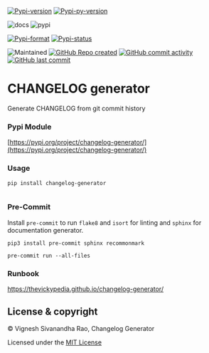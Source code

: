 [![Pypi-version](https://img.shields.io/pypi/v/changelog-generator)](https://pypi.org/project/changelog-generator)
[![Pypi-py-version](https://img.shields.io/pypi/pyversions/changelog-generator)](https://pypi.org/project/changelog-generator)

![docs](https://github.com/thevickypedia/changelog-generator/actions/workflows/docs.yml/badge.svg)
![pypi](https://github.com/thevickypedia/changelog-generator/actions/workflows/python-publish.yml/badge.svg)

[![Pypi-format](https://img.shields.io/pypi/format/changelog-generator)](https://pypi.org/project/changelog-generator/#files)
[![Pypi-status](https://img.shields.io/pypi/status/changelog-generator)](https://pypi.org/project/changelog-generator)

![Maintained](https://img.shields.io/maintenance/yes/2021)
[![GitHub Repo created](https://img.shields.io/date/1630367571)](https://api.github.com/repos/thevickypedia/changelog-generator)
[![GitHub commit activity](https://img.shields.io/github/commit-activity/y/thevickypedia/changelog-generator)](https://api.github.com/repos/thevickypedia/changelog-generator)
[![GitHub last commit](https://img.shields.io/github/last-commit/thevickypedia/changelog-generator)](https://api.github.com/repos/thevickypedia/changelog-generator)

# CHANGELOG generator
Generate CHANGELOG from git commit history

### Pypi Module
[https://pypi.org/project/changelog-generator/](https://pypi.org/project/changelog-generator/)

### Usage
`pip install changelog-generator`

```python

```

### Pre-Commit
Install `pre-commit` to run `flake8` and `isort` for linting and `sphinx` for documentation generator.

`pip3 install pre-commit sphinx recommonmark`

`pre-commit run --all-files`

### Runbook
https://thevickypedia.github.io/changelog-generator/

## License & copyright

&copy; Vignesh Sivanandha Rao, Changelog Generator

Licensed under the [MIT License](https://github.com/thevickypedia/changelog-generator/blob/master/LICENSE)
